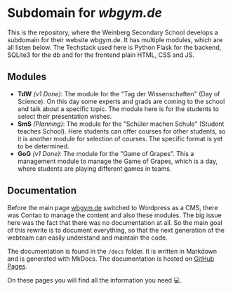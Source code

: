# Subdomain for _wbgym.de_

This is the repository, where the Weinberg Secondary School develops a subdomain for their website wbgym.de. It has multiple modules, which are all listen below. The Techstack used here is Python Flask for the backend, SQLite3 for the db and for the frontend plain HTML, CSS and JS.

## Modules

- **TdW** _(v1 Done)_: The module for the "Tag der Wissenschaften" (Day of Science). On this day some experts and grads are coming to the school and talk about a specific topic. The module here is for the students to select their presentation wishes.
- **SmS** _(Planning)_: The module for the "Schüler machen Schule" (Student teaches School). Here students can offer courses for other students, so it is another module for selection of courses. The specific format is yet to be determined.
- **GoG** _(v1 Done)_: The module for the "Game of Grapes". This a management module to manage the Game of Grapes, which is a day, where students are playing different games in teams.

## Documentation

Before the main page [wbgym.de](https://wbgym.de) switched to Wordpress as a CMS, there was Contao to manage the content and also these modules. The big issue here was the fact that there was no documentation at all. So the main goal of this rewrite is to document everything, so that the next generation of the webteam can easily understand and maintain the code.

The documentation is found in the `/docs` folder. It is written in Markdown and is generated with MkDocs. The documentation is hosted on [GitHub Pages](https://wbgym.github.io/subdomain/).

On these pages you will find all the information you need 💻.

